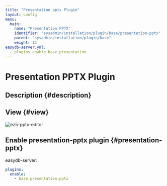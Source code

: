 ```yaml
---
title: "Presentation pptx Plugin"
layout: config
menu:
  main:
    name: "Presentation PPTX"
    identifier: "sysadmin/installation/plugin/base/presentation-pptx"
    parent: "sysadmin/installation/plugin/base"
    weight: 12
easydb-server.yml:
  - plugins.enable.base.presentation
---
```

# Presentation PPTX Plugin

## Description {#description}

## View {#view}

![ez5-pptx-editor](/en/sysadmin/konfiguration/easydb-server.yml/plugin/ez5-pptx-editor.png)

## Enable presentation-pptx plugin {#presentation-pptx}

easydb-server:
```yaml
plugins:
  enable:
    - base.presentation-pptx
```